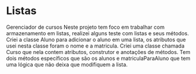 # Listas
Gerenciador de cursos
Neste projeto tem foco em trabalhar com armazenamento em listas, realizei alguns teste com listas e seus métodos. Criei a classe Aluno para adicionar o aluno em uma lista, 
os atributos que usei nesta classe foram o nome e a matricula. Criei uma classe chamada Curso que nela contem atributos, construtor e anotações de métodos. Tem dois métodos
específicos que são os alunos e matriculaParaAluno que tem uma lógica que não deixa que modifiquem a lista.
